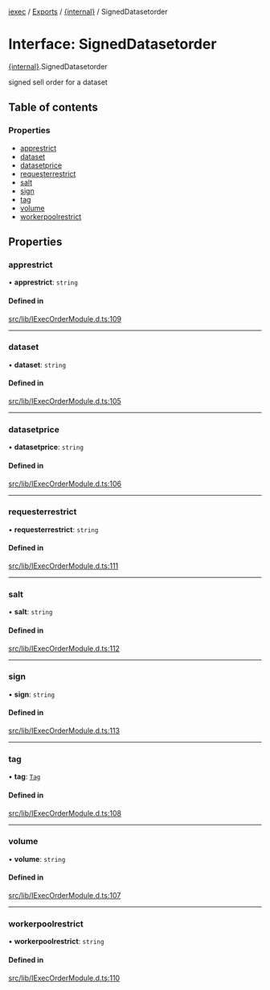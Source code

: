 [iexec](../README.md) / [Exports](../modules.md) / [{internal}](../modules/internal_.md) / SignedDatasetorder

# Interface: SignedDatasetorder

[{internal}](../modules/internal_.md).SignedDatasetorder

signed sell order for a dataset

## Table of contents

### Properties

- [apprestrict](internal_.SignedDatasetorder.md#apprestrict)
- [dataset](internal_.SignedDatasetorder.md#dataset)
- [datasetprice](internal_.SignedDatasetorder.md#datasetprice)
- [requesterrestrict](internal_.SignedDatasetorder.md#requesterrestrict)
- [salt](internal_.SignedDatasetorder.md#salt)
- [sign](internal_.SignedDatasetorder.md#sign)
- [tag](internal_.SignedDatasetorder.md#tag)
- [volume](internal_.SignedDatasetorder.md#volume)
- [workerpoolrestrict](internal_.SignedDatasetorder.md#workerpoolrestrict)

## Properties

### apprestrict

• **apprestrict**: `string`

#### Defined in

[src/lib/IExecOrderModule.d.ts:109](https://github.com/iExecBlockchainComputing/iexec-sdk/blob/7feaf0f/src/lib/IExecOrderModule.d.ts#L109)

___

### dataset

• **dataset**: `string`

#### Defined in

[src/lib/IExecOrderModule.d.ts:105](https://github.com/iExecBlockchainComputing/iexec-sdk/blob/7feaf0f/src/lib/IExecOrderModule.d.ts#L105)

___

### datasetprice

• **datasetprice**: `string`

#### Defined in

[src/lib/IExecOrderModule.d.ts:106](https://github.com/iExecBlockchainComputing/iexec-sdk/blob/7feaf0f/src/lib/IExecOrderModule.d.ts#L106)

___

### requesterrestrict

• **requesterrestrict**: `string`

#### Defined in

[src/lib/IExecOrderModule.d.ts:111](https://github.com/iExecBlockchainComputing/iexec-sdk/blob/7feaf0f/src/lib/IExecOrderModule.d.ts#L111)

___

### salt

• **salt**: `string`

#### Defined in

[src/lib/IExecOrderModule.d.ts:112](https://github.com/iExecBlockchainComputing/iexec-sdk/blob/7feaf0f/src/lib/IExecOrderModule.d.ts#L112)

___

### sign

• **sign**: `string`

#### Defined in

[src/lib/IExecOrderModule.d.ts:113](https://github.com/iExecBlockchainComputing/iexec-sdk/blob/7feaf0f/src/lib/IExecOrderModule.d.ts#L113)

___

### tag

• **tag**: [`Tag`](../modules/internal_.md#tag)

#### Defined in

[src/lib/IExecOrderModule.d.ts:108](https://github.com/iExecBlockchainComputing/iexec-sdk/blob/7feaf0f/src/lib/IExecOrderModule.d.ts#L108)

___

### volume

• **volume**: `string`

#### Defined in

[src/lib/IExecOrderModule.d.ts:107](https://github.com/iExecBlockchainComputing/iexec-sdk/blob/7feaf0f/src/lib/IExecOrderModule.d.ts#L107)

___

### workerpoolrestrict

• **workerpoolrestrict**: `string`

#### Defined in

[src/lib/IExecOrderModule.d.ts:110](https://github.com/iExecBlockchainComputing/iexec-sdk/blob/7feaf0f/src/lib/IExecOrderModule.d.ts#L110)
